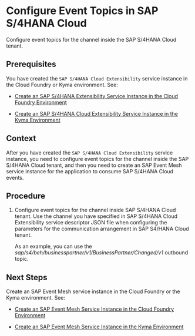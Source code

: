 <!-- loiof5bbc57845ef47bab40d0da3ec754e79 -->

# Configure Event Topics in SAP S/4HANA Cloud

Configure event topics for the channel inside the SAP S/4HANA Cloud tenant.



<a name="loiof5bbc57845ef47bab40d0da3ec754e79__prereq_a4p_d4t_b4b"/>

## Prerequisites

Уou have created the `SAP S/4HANA Cloud Extensibility` service instance in the Cloud Foundry or Kyma environment. See:

-   [Create an SAP S/4HANA Extensibility Service Instance in the Cloud Foundry Environment](create-an-sap-s-4hana-extensibility-service-instance-in-the-cloud-foundry-environment-531a909.md)

-   [Create an SAP S/4HANA Cloud Extensibility Service Instance in the Kyma Environment](create-an-sap-s-4hana-cloud-extensibility-service-instance-in-the-kyma-environment-55d876e.md)




## Context

After you have created the `SAP S/4HANA Cloud Extensibility` service instance, you need to configure event topics for the channel inside the SAP S/4HANA Cloud tenant, and then you need to create an SAP Event Mesh service instance for the application to consume SAP S/4HANA Cloud events.



## Procedure

1.  Configure event topics for the channel inside SAP S/4HANA Cloud tenant. Use the channel you have specified in SAP S/4HANA Cloud Extensibility service descriptor JSON file when configuring the parameters for the communication arrangement in SAP S4/HANA Cloud tenant.

    As an example, you can use the *sap/s4/beh/businesspartner/v1/BusinessPartner/Changed/v1* outbound topic.




<a name="loiof5bbc57845ef47bab40d0da3ec754e79__postreq_jjk_j3h_vhb"/>

## Next Steps

Create an SAP Event Mesh service instance in the Cloud Foundry or the Kyma environment. See:

-   [Create an SAP Event Mesh Service Instance in the Cloud Foundry Environment](create-an-sap-event-mesh-service-instance-in-the-cloud-foundry-environment-c2d4d87.md)

-   [Create an SAP Event Mesh Service Instance in the Kyma Environment](create-an-sap-event-mesh-service-instance-in-the-kyma-environment-3de02d2.md)


